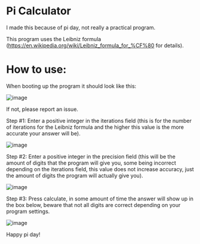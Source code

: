 # Pi Calculator
I made this because of pi day, not really a practical program.

This program uses the Leibniz formula (https://en.wikipedia.org/wiki/Leibniz_formula_for_%CF%80 for details). 

# How to use:

When booting up the program it should look like this:

![image](https://user-images.githubusercontent.com/85349822/225187812-e8d69cf4-d156-4f23-a433-9af4e0eb4c56.png)

If not, please report an issue.

Step #1: Enter a positive integer in the iterations field (this is for the number of iterations for the Leibniz formula and the higher this value is the more accurate your answer will be).

![image](https://user-images.githubusercontent.com/85349822/225190288-f90d971b-f4d1-45f3-a748-a083baad9f87.png)

Step #2: Enter a positive integer in the precision field (this will be the amount of digits that the program will give you, some being incorrect depending on the iterations field, this value does not increase accuracy, just the amount of digits the program will actually give you).

![image](https://user-images.githubusercontent.com/85349822/225190257-d43e6354-f35a-4ed0-ac34-0e18cbd24d69.png)

Step #3: Press calculate, in some amount of time the answer will show up in the box below, beware that not all digits are correct depending on your program settings.

![image](https://user-images.githubusercontent.com/85349822/225190213-e0009733-e626-4870-93bb-670447624858.png)

Happy pi day!
